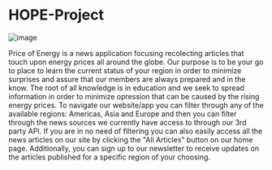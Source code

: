 ﻿# HOPE-Project
 
 ![image](https://user-images.githubusercontent.com/112099395/205650970-dabdf533-8a1b-4ee9-9657-9de6e6d3331c.png)

Price of Energy is a news application focusing recolecting articles that touch upon energy prices all around the globe. Our purpose is to be your go to place to learn the current status of your region in order to minimize surprises and assure that our members are always prepared and in the know. The root of all knowledge is in education and we seek to spread information in order to minimize opression that can be caused by the rising energy prices. To navigate our website/app you can filter through any of the available regions: Americas, Asia and Europe and then you can filter through the news sources we currently have access to through our 3rd party API. If you are in no need of filtering you can also easily access all the news articles on our site by clicking the "All Articles" button on our home page. Additionally, you can sign up to our newsletter to receive updates on the articles published for a specific region of your choosing.
